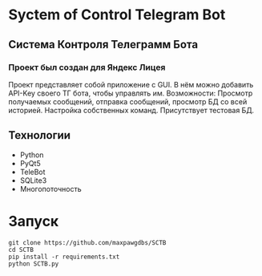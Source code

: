 # Syctem of Control Telegram Bot
## Система Контроля Телеграмм Бота

### Проект был создан для Яндекс Лицея

Проект представляет собой приложение c GUI.
В нём можно добавить API-Key своего ТГ бота, чтобы управлять им.
Возможности: Просмотр получаемых сообщений, отправка сообщений,
просмотр БД со всей историей. Настройка собственных команд.
Присутствует тестовая БД.
## Технологии
- Python
- PyQt5
- TeleBot
- SQLite3
- Многопоточность

# Запуск 
```
git clone https://github.com/maxpawgdbs/SCTB
cd SCTB
pip install -r requirements.txt
python SCTB.py
```
